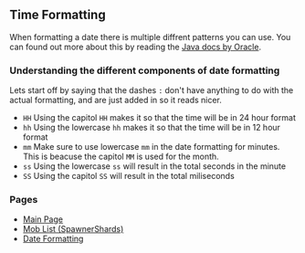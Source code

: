## Time Formatting

When formatting a date there is multiple diffrent patterns you can use. You can found out more about this by reading the [Java docs by Oracle]( https://docs.oracle.com/javase/7/docs/api/java/text/SimpleDateFormat.html).

### Understanding the different components of date formatting
Lets start off by saying that the dashes `:` don't have anything to do with the actual formatting, and are just added in so it reads nicer.

- `HH` Using the capitol `HH` makes it so that the time will be in 24 hour format
- `hh` Using the lowercase `hh` makes it so that the time will be in 12 hour format
- `mm` Make sure to use lowercase `mm` in the date formatting for minutes. This is beacuse the capitol `MM` is used for the month.
- `ss` Using the lowercase `ss` will result in the total seconds in the minute
- `SS` Using the capitol `SS` will result in the total miliseconds


### Pages
- [Main Page](https://brand0n1.github.io/)
- [Mob List (SpawnerShards)](https://brand0n1.github.io/minecraft-mob-list/)
- [Date Formatting](https://brand0n1.github.io/date-formatting/)
